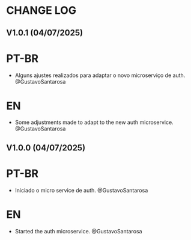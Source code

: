 # CHANGE LOG

## V1.0.1 (04/07/2025)

# PT-BR

-   Alguns ajustes realizados para adaptar o novo microserviço de auth. @GustavoSantarosa

# EN

-   Some adjustments made to adapt to the new auth microservice. @GustavoSantarosa

## V1.0.0 (04/07/2025)

# PT-BR

-   Iniciado o micro service de auth. @GustavoSantarosa

# EN

-   Started the auth microservice. @GustavoSantarosa
